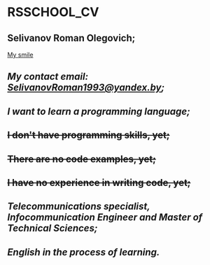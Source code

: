 # RSSCHOOL_CV
## Selivanov Roman Olegovich;

[My smile](https://github.com/RomanSelivanov1993/rsschool-cv/blob/gh-pages/z_b23643e5d2.jpg)

## *My contact email: SelivanovRoman1993@yandex.by;*
## ___I want to learn a programming language;___
## ~~I don't have programming skills, yet;~~
## ~~There are no code examples, yet;~~
## ~~I have no experience in writing code, yet;~~
## *Telecommunications specialist, Infocommunication Engineer and Master of Technical Sciences;*
## ___English in the process of learning.___
